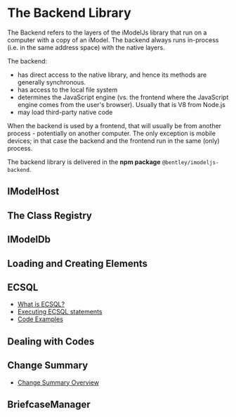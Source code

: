 # The Backend Library

The Backend refers to the layers of the iModelJs library that run on a computer with a copy of an iModel. The backend always runs in-process (i.e. in the same address space) with the native layers.

The backend:

* has direct access to the native library, and hence its methods are generally synchronous.
* has access to the local file system
* determines the JavaScript engine (vs. the frontend where the JavaScript engine comes from the user's browser). Usually that is V8 from Node.js
* may load third-party native code

When the backend is used by a frontend, that will usually be from another process - potentially on another computer. The only exception is mobile devices; in that case the backend and the frontend run in the same (only) process.

The backend library is delivered in the **npm package** `@bentley/imodeljs-backend`.

## IModelHost

## The Class Registry

## IModelDb

## Loading and Creating Elements

## ECSQL

* [What is ECSQL?](../learning/ECSQL)
* [Executing ECSQL statements](./ExecutingECSQL)
* [Code Examples](./ExecutingECSQL#code-examples)

## Dealing with Codes

## Change Summary

* [Change Summary Overview](../learning/ChangeSummaries)

## BriefcaseManager
